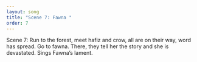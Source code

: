 ```yaml
---
layout: song
title: "Scene 7: Fawna "
order: 7
---
```

Scene 7: Run to the forest, meet hafiz and crow, all are on their way, word has spread. Go to fawna. There, they tell her the story and she is devastated. Sings Fawna’s lament.